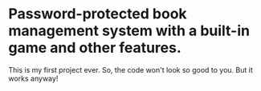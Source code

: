# Password-protected book management system with a built-in game and other features.
This is my first project ever. So, the code won't look so good to you. But it works anyway!

